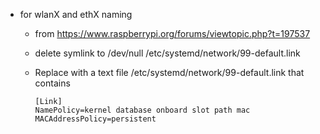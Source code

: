 

* for wlanX and ethX naming
  * from https://www.raspberrypi.org/forums/viewtopic.php?t=197537
  * delete symlink to /dev/null  /etc/systemd/network/99-default.link
  * Replace with a text file /etc/systemd/network/99-default.link that contains

    ```
    [Link]
    NamePolicy=kernel database onboard slot path mac
    MACAddressPolicy=persistent
    ```
